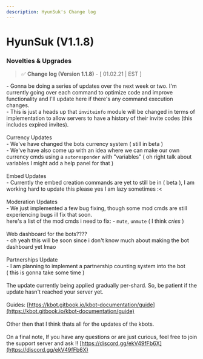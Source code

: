 ```yaml
---
description: HyunSuk's Change log
---
```


# HyunSuk (V1.1.8)

### Novelties & Upgrades

> ✅ **Change log (Version 1.1.8)** - \[ 01.02.21 | EST ]&#x20;

\- Gonna be doing a series of updates over the next week or two. I'm currently going over each command to optimize code and improve functionality and I'll update here if there's any command execution changes. \
\- This is just a heads up that `inviteinfo` module will be changed in terms of implementation to allow servers to have a history of their invite codes (this includes expired invites). \
\
Currency Updates \
\- We've have changed the bots currency system ( still in beta ) \
\- We've have also come up with an idea where we can make our own currency cmds using a `autoresponder` with "variables" ( oh right talk about variables I might add a help panel for that ) \
\
Embed Updates \
\- Currently the embed creation commands are yet to still be in ( beta ), I am working hard to update this please yes I am lazy sometimes :< \
\
Moderation Updates \
\- We just implemented a few bug fixing, though some mod cmds are still experiencing bugs ill fix that soon.\
here's a list of the mod cmds i need to fix: - `mute`, `unmute` ( I think _cries_ ) \
\
Web dashboard for the bots???? \
\- oh yeah this will be soon since i don't know much about making the bot dashboard yet lmao \
\
Partnerships Update \
\- I am planning to implement a partnership counting system into the bot \
( this is gonna take some time ) \
\
The update currently being applied gradually per-shard. So, be patient if the update hasn't reached your server yet. \
\
Guides: [https://kbot.gitbook.io/kbot-documentation/guide](https://kbot.gitbook.io/kbot-documentation/guide) \
\
Other then that I think thats all for the updates of the kbots.\
\
On a final note, If you have any questions or are just curious, feel free to join the support server and ask !! [https://discord.gg/ekV49fFb6X](https://discord.gg/ekV49fFb6X)

[\
](https://kbot.gitbook.io/kbot-documentation/change-logs/change-log-version-1.1.0)
